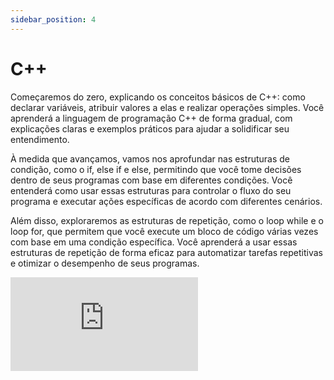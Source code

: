```yaml
---
sidebar_position: 4
---
```

# C++

Começaremos do zero, explicando os conceitos básicos de C++: como declarar variáveis, atribuir valores a elas e realizar operações simples. Você aprenderá a linguagem de programação C++ de forma gradual, com explicações claras e exemplos práticos para ajudar a solidificar seu entendimento.

À medida que avançamos, vamos nos aprofundar nas estruturas de condição, como o if, else if e else, permitindo que você tome decisões dentro de seus programas com base em diferentes condições. Você entenderá como usar essas estruturas para controlar o fluxo do seu programa e executar ações específicas de acordo com diferentes cenários.

Além disso, exploraremos as estruturas de repetição, como o loop while e o loop for, que permitem que você execute um bloco de código várias vezes com base em uma condição específica. Você aprenderá a usar essas estruturas de repetição de forma eficaz para automatizar tarefas repetitivas e otimizar o desempenho de seus programas.

<iframe src="https://www.youtube.com/embed/videoseries?si=w8IacHiT3RCUqYbh&amp;list=PLI8zu4XrMjAy3MBlM7qyPq6OTOA_iZ7tG" title="YouTube video player" frameborder="0" allow="accelerometer; autoplay; clipboard-write; encrypted-media; gyroscope; picture-in-picture; web-share" referrerpolicy="strict-origin-when-cross-origin" allowfullscreen></iframe>